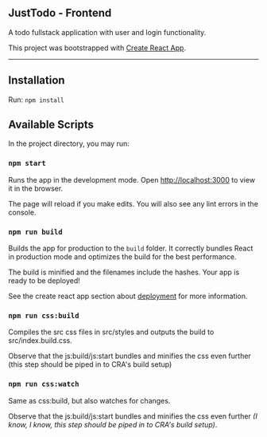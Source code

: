 ## JustTodo - Frontend

A todo fullstack application with user and login functionality.

This project was bootstrapped with [Create React App](https://github.com/facebook/create-react-app).

---

## Installation

Run: `npm install`

## Available Scripts

In the project directory, you may run:

### `npm start`

Runs the app in the development mode.
Open [http://localhost:3000](http://localhost:3000) to view it in the browser.

The page will reload if you make edits.
You will also see any lint errors in the console.

### `npm run build`

Builds the app for production to the `build` folder.
It correctly bundles React in production mode and optimizes the build for the best performance.

The build is minified and the filenames include the hashes.
Your app is ready to be deployed!

See the create react app section about [deployment](https://facebook.github.io/create-react-app/docs/deployment) for more information.

### `npm run css:build`

Compiles the src css files in src/styles and outputs the build to src/index.build.css.

Observe that the js:build/js:start bundles and minifies the css even further (this step should be piped in to CRA's build setup)

### `npm run css:watch`

Same as css:build, but also watches for changes.

Observe that the js:build/js:start bundles and minifies the css even further _(I know, I know, this step should be piped in to CRA's build setup)_.
